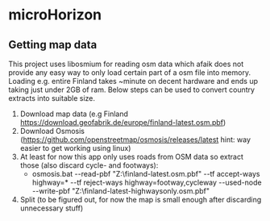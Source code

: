 # microHorizon

## Getting map data
This project uses libosmium for reading osm data which afaik does not provide any easy way to only load certain part of a osm file into memory. Loading e.g. entire Finland takes ~minute on decent hardware and ends up taking just under 2GB of ram. Below steps can be used to convert country extracts into suitable size.
1. Download map data (e.g Finland https://download.geofabrik.de/europe/finland-latest.osm.pbf)
2. Download Osmosis (https://github.com/openstreetmap/osmosis/releases/latest hint: way easier to get working using linux)
3. At least for now this app only uses roads from OSM data so extract those (also discard cycle- and footways):
    - osmosis.bat --read-pbf "Z:\finland-latest.osm.pbf" --tf accept-ways highway=* --tf reject-ways highway=footway,cycleway --used-node --write-pbf "Z:\finland-latest-highwaysonly.osm.pbf"
4. Split (to be figured out, for now the map is small enough after discarding unnecessary stuff)
